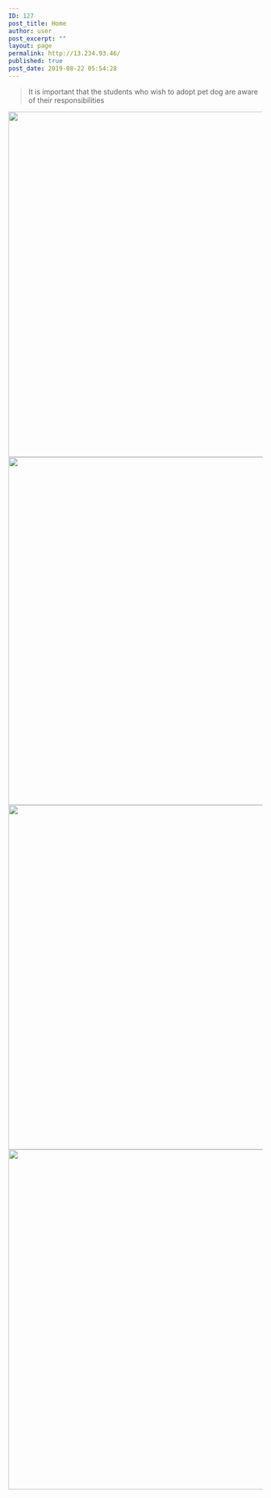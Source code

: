 ```yaml
---
ID: 127
post_title: Home
author: user
post_excerpt: ""
layout: page
permalink: http://13.234.93.46/
published: true
post_date: 2019-08-22 05:54:28
---
```

<blockquote>It is important that the students who wish to adopt pet dog are aware of their responsibilities</blockquote>
<img width="1024" height="683" src="http://13.234.93.46/wp-content/uploads/2019/08/home2-1024x683.jpeg" alt="" srcset="http://13.234.93.46/wp-content/uploads/2019/08/home2-1024x683.jpeg 1024w, http://13.234.93.46/wp-content/uploads/2019/08/home2-600x400.jpeg 600w, http://13.234.93.46/wp-content/uploads/2019/08/home2-300x200.jpeg 300w, http://13.234.93.46/wp-content/uploads/2019/08/home2-768x512.jpeg 768w, http://13.234.93.46/wp-content/uploads/2019/08/home2-1x1.jpeg 1w" sizes="(max-width: 1024px) 100vw, 1024px">
<img width="1024" height="688" src="http://13.234.93.46/wp-content/uploads/2019/08/home3-1024x688.jpeg" alt="" srcset="http://13.234.93.46/wp-content/uploads/2019/08/home3-1024x688.jpeg 1024w, http://13.234.93.46/wp-content/uploads/2019/08/home3-600x403.jpeg 600w, http://13.234.93.46/wp-content/uploads/2019/08/home3-300x202.jpeg 300w, http://13.234.93.46/wp-content/uploads/2019/08/home3-768x516.jpeg 768w, http://13.234.93.46/wp-content/uploads/2019/08/home3-1x1.jpeg 1w" sizes="(max-width: 1024px) 100vw, 1024px">
<img width="1024" height="681" src="http://13.234.93.46/wp-content/uploads/2019/08/home1-1-1024x681.jpeg" alt="" srcset="http://13.234.93.46/wp-content/uploads/2019/08/home1-1-1024x681.jpeg 1024w, http://13.234.93.46/wp-content/uploads/2019/08/home1-1-600x399.jpeg 600w, http://13.234.93.46/wp-content/uploads/2019/08/home1-1-300x200.jpeg 300w, http://13.234.93.46/wp-content/uploads/2019/08/home1-1-768x511.jpeg 768w, http://13.234.93.46/wp-content/uploads/2019/08/home1-1-1x1.jpeg 1w" sizes="(max-width: 1024px) 100vw, 1024px">
<img width="1024" height="672" src="http://13.234.93.46/wp-content/uploads/2019/08/home5-1024x672.jpg" alt="" srcset="http://13.234.93.46/wp-content/uploads/2019/08/home5-1024x672.jpg 1024w, http://13.234.93.46/wp-content/uploads/2019/08/home5-300x197.jpg 300w, http://13.234.93.46/wp-content/uploads/2019/08/home5-768x504.jpg 768w, http://13.234.93.46/wp-content/uploads/2019/08/home5-457x300.jpg 457w" sizes="(max-width: 1024px) 100vw, 1024px">